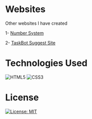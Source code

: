 # Websites
Other websites I have created

1- [Number System](https://numbersystem1.netlify.app/)

2- [TaskBot Suggest Site](https://taskbot-suggest.netlify.app/)

# Technologies Used
![HTML5](https://img.shields.io/badge/HTML5-E34F26?logo=html5&logoColor=white)
![CSS3](https://img.shields.io/badge/CSS3-1572B6?logo=css3&logoColor=white)
# License
[![License: MIT](https://img.shields.io/badge/License-MIT-green.svg)](LICENSE)

